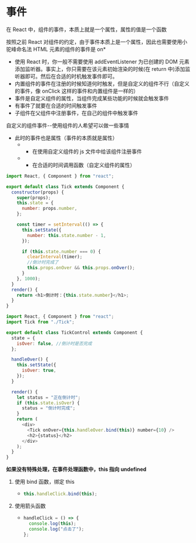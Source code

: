 # 事件

在 React 中，组件的事件，本质上就是一个属性，属性的值是一个函数

按照之前 React 对组件的约定，由于事件本质上是一个属性，因此也需要使用小驼峰命名法
HTML 元素的组件的事件是 on\*

- 使用 React 时，你一般不需要使用 addEventListener 为已创建的 DOM 元素添加监听器。事实上，你只需要在该元素初始渲染的时候(在 return 中)添加监听器即可。然后在合适的时机触发事件即可。
- 内置组件的事件在注册的时候知道何时触发，但是自定义的组件不行（自定义的事件，像 onClick 这样的事件和内置组件是一样的）
- 事件是自定义组件的属性，当组件完成某些功能的时候就会触发事件
- 有事件了就要在合适的时间触发事件
- 子组件在父组件中注册事件，在自己的组件中触发事件

自定义的组件事件--使用组件的人希望可以做一些事情

- 此时的事件也是属性（事件的本质就是属性）
  - - 在使用自定义组件的 js 文件中给该组件注册事件
  - - 在合适的时间调用函数（自定义组件的属性）

```js
import React, { Component } from "react";

export default class Tick extends Component {
  constructor(props) {
    super(props);
    this.state = {
      number: props.number,
    };

    const timer = setInterval(() => {
      this.setState({
        number: this.state.number - 1,
      });

      if (this.state.number === 0) {
        clearInterval(timer);
        //倒计时完成了
        this.props.onOver && this.props.onOver();
      }
    }, 1000);
  }
  render() {
    return <h1>倒计时：{this.state.number}</h1>;
  }
}

import React, { Component } from "react";
import Tick from "./Tick";

export default class TickControl extends Component {
  state = {
    isOver: false, //倒计时是否完成
  };

  handleOver() {
    this.setState({
      isOver: true,
    });
  }

  render() {
    let status = "正在倒计时";
    if (this.state.isOver) {
      status = "倒计时完成";
    }
    return (
      <div>
        <Tick onOver={this.handleOver.bind(this)} number={10} />
        <h2>{status}</h2>
      </div>
    );
  }
}
```

**如果没有特殊处理，在事件处理函数中，this 指向 undefined**

1. 使用 bind 函数，绑定 this
   - ```js
     this.handleClick.bind(this);
     ```
2. 使用箭头函数
   - ```js
     handleClick = () => {
       console.log(this);
       console.log("点击了");
     };
     ```
